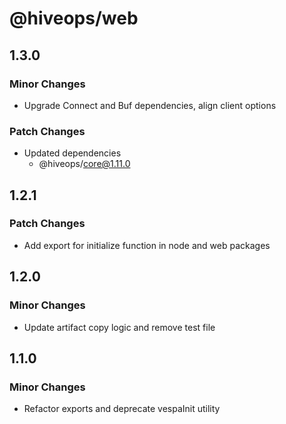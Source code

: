 # @hiveops/web

## 1.3.0

### Minor Changes

- Upgrade Connect and Buf dependencies, align client options

### Patch Changes

- Updated dependencies
  - @hiveops/core@1.11.0

## 1.2.1

### Patch Changes

- Add export for initialize function in node and web packages

## 1.2.0

### Minor Changes

- Update artifact copy logic and remove test file

## 1.1.0

### Minor Changes

- Refactor exports and deprecate vespaInit utility
